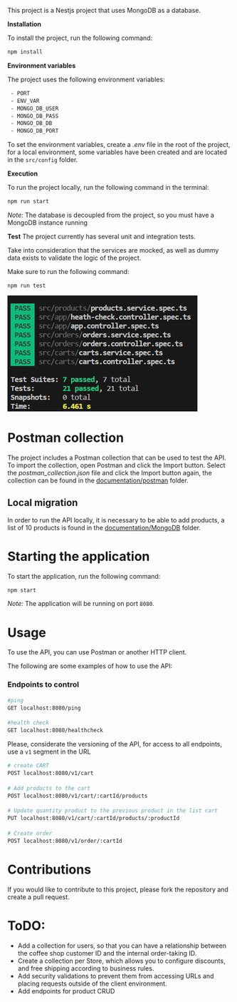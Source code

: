 
This project is a Nestjs project that uses MongoDB as a database.

  

**Installation**

To install the project, run the following command:

  
```bash
npm install
```



**Environment variables**

The project uses the following environment variables:

```bash
 - PORT
 - ENV_VAR
 - MONGO_DB_USER
 - MONGO_DB_PASS
 - MONGO_DB_DB
 - MONGO_DB_PORT
```
  

To set the environment variables, create a *.env* file in the root of the project, for a local environment, some variables have been created and are located in the `src/config` folder.

**Execution**

To run the project locally, run the following command in the terminal:

```bash
npm run start
```

*Note:* The database is decoupled from the project, so you must have a MongoDB instance running


**Test**
The project currently has several unit and integration tests.


Take into consideration that the services are mocked, as well as dummy data exists to validate the logic of the project.


Make sure to run the following command:

```bash
npm run test
```

![Currently testing](documentation/images/testing.png)

# Postman collection

The project includes a Postman collection that can be used to test the API. To import the collection, open Postman and click the Import button. Select the *postman_collection.json* file and click the Import button again, the collection can be found in the [documentation/postman](documentation/postman) folder.

  

## Local migration
In order to run the API locally, it is necessary to be able to add products, a list of 10 products is found in the [documentation/MongoDB](documentation/MongoDB) folder.

  

# Starting the application

To start the application, run the following command:

  
````bash
npm start
````

*Note:* The application will be running on port `8080`.

  

# Usage

To use the API, you can use Postman or another HTTP client. 


The following are some examples of how to use the API:

### Endpoints to control

```bash
#ping
GET localhost:8080/ping

#health check
GET localhost:8080/healthcheck
```

Please, considerate the versioning of the API, for access to all endpoints, use a `v1` segment in the URL

```bash
# create CART
POST localhost:8080/v1/cart

# Add products to the cart
POST localhost:8080/v1/cart/:cartId/products

# Update quantity product to the previous product in the list cart 
PUT localhost:8080/v1/cart/:cartId/products/:productId

# Create order
POST localhost:8080/v1/order/:cartId
```


# Contributions
If you would like to contribute to this project, please fork the repository and create a pull request.


# ToDO:

- Add a collection for users, so that you can have a relationship between the coffee shop customer ID and the internal order-taking ID.
- Create a collection per Store, which allows you to configure discounts, and free shipping according to business rules.
- Add security validations to prevent them from accessing URLs and placing requests outside of the client environment.
- Add endpoints for product CRUD
